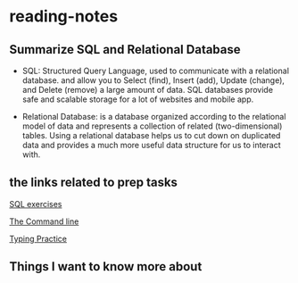 # reading-notes

## Summarize SQL and Relational Database

- SQL: Structured Query Language, used to communicate with a relational database.
and allow you to Select (find), Insert (add), Update (change), and Delete (remove) a large amount of data.
SQL databases provide safe and scalable storage for a lot of websites and mobile app.

- Relational Database: is a database organized according to the relational model of data and represents a collection of related (two-dimensional) tables.
 Using a relational database helps us to cut down on duplicated data and provides a much more useful data structure for us to interact with.

## the links related to prep tasks

[SQL exercises](./sql.md)

[The Command line](./command-line.md)

[Typing Practice](./typing.md)

## Things I want to know more about
